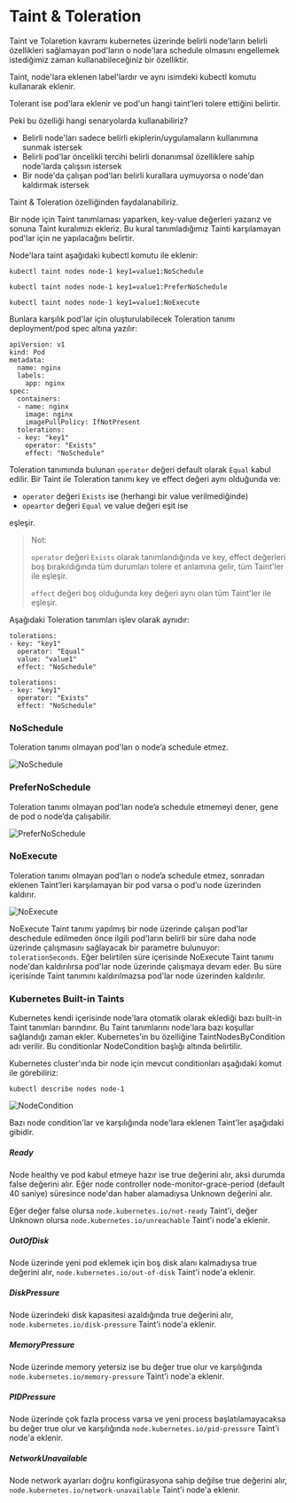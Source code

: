 # Taint & Toleration

Taint ve Tolaretion kavramı kubernetes üzerinde belirli node’ların belirli özellikleri sağlamayan pod'ların o node'lara schedule olmasını engellemek istediğimiz zaman kullanabileceğiniz bir özelliktir.

Taint, node'lara eklenen label'lardır ve aynı isimdeki kubectl komutu kullanarak eklenir.

Tolerant ise pod'lara eklenir ve pod'un hangi taint’leri tolere ettiğini belirtir.

Peki bu özelliği hangi senaryolarda kullanabiliriz?

- Belirli node'ları sadece belirli ekiplerin/uygulamaların kullanımına sunmak istersek
- Belirli pod'lar öncelikli tercihi belirli donanımsal özelliklere sahip node'larda çalışsın istersek
- Bir node'da çalışan pod'ları belirli kurallara uymuyorsa o node'dan kaldırmak istersek

Taint & Toleration özelliğinden faydalanabiliriz.

Bir node için Taint tanımlaması yaparken, key-value değerleri yazarız ve sonuna Taint kuralımızı ekleriz.
Bu kural tanımladığımız Tainti karşılamayan pod'lar için ne yapılacağını belirtir.

Node'lara taint aşağıdaki kubectl komutu ile eklenir:

`kubectl taint nodes node-1 key1=value1:NoSchedule`

`kubectl taint nodes node-1 key1=value1:PreferNoSchedule`

`kubectl taint nodes node-1 key1=value1:NoExecute`

Bunlara karşılık pod'lar için oluşturulabilecek Toleration tanımı deployment/pod spec altına yazılır:

```
apiVersion: v1
kind: Pod
metadata:
  name: nginx
  labels:
    app: nginx
spec:
  containers:
  - name: nginx
    image: nginx
    imagePullPolicy: IfNotPresent
  tolerations:
  - key: "key1"
    operator: "Exists"
    effect: "NoSchedule"
````

Toleration tanımında bulunan `operator` değeri default olarak `Equal` kabul edilir.
Bir Taint ile Toleration tanımı key ve effect değeri aynı olduğunda ve:

- `operator` değeri `Exists` ise (herhangi bir value verilmediğinde)
- `opeartor` değeri `Equal` ve value değeri eşit ise

eşleşir.

>Not: 
>
>`operator` değeri `Exists` olarak tanımlandığında ve key, effect değerleri boş bırakıldığında tüm durumları tolere et anlamına gelir, tüm Taint'ler ile eşleşir.
>
>`effect` değeri boş olduğunda key değeri aynı olan tüm Taint'ler ile eşleşir.

Aşağıdaki Toleration tanımları işlev olarak aynıdır:

```
tolerations:
- key: "key1"
  operator: "Equal"
  value: "value1"
  effect: "NoSchedule"
```

```
tolerations:
- key: "key1"
  operator: "Exists"
  effect: "NoSchedule"
```


### NoSchedule

Toleration tanımı olmayan pod'ları o node’a schedule etmez.

![NoSchedule](images/taint-noschedule.png)


### PreferNoSchedule

Toleration tanımı olmayan pod'ları node’a schedule etmemeyi dener, gene de pod o node’da çalışabilir.

![PreferNoSchedule](images/taint-prefernoschedule.png)


### NoExecute

Toleration tanımı olmayan pod’ları o node’a schedule etmez, sonradan eklenen Taint’leri karşılamayan bir pod varsa o pod’u node üzerinden kaldırır.

![NoExecute](images/taint-noexecute.png)


NoExecute Taint tanımı yapılmış bir node üzerinde çalışan pod'lar deschedule edilmeden önce ilgili pod'ların belirli bir süre daha node üzerinde çalışmasını sağlayacak bir parametre bulunuyor: `tolerationSeconds`. Eğer belirtilen süre içerisinde NoExecute Taint tanımı node'dan kaldırılırsa pod'lar node üzerinde çalışmaya devam eder. Bu süre içerisinde Taint tanımını kaldırılmazsa pod'lar node üzerinden kaldırılır.


### Kubernetes Built-in Taints

Kubernetes kendi içerisinde node'lara otomatik olarak eklediği bazı built-in Taint tanımları barındırır. Bu Taint tanımlarını node'lara bazı koşullar sağlandığı zaman ekler.
Kubernetes'in bu özelliğine TaintNodesByCondition adı verilir. Bu conditionlar NodeCondition başlığı altında belirtilir.

Kubernetes cluster'ında bir node için mevcut conditionları aşağıdaki komut ile görebiliriz:

`kubectl describe nodes node-1`

![NodeCondition](images/node-conditions.png)


Bazı node condition'lar ve karşılığında node'lara eklenen Taint'ler aşağıdaki gibidir.

##### Ready
Node healthy ve pod kabul etmeye hazır ise true değerini alır, aksi durumda false değerini alır. Eğer node controller node-monitor-grace-period (default 40 saniye) süresince node'dan haber alamadıysa Unknown değerini alır.

Eğer değer false olursa `node.kubernetes.io/not-ready` Taint'i, değer Unknown olursa `node.kubernetes.io/unreachable` Taint'i node'a eklenir.

##### OutOfDisk
Node üzerinde yeni pod eklemek için boş disk alanı kalmadıysa true değerini alır, `node.kubernetes.io/out-of-disk` Taint'i node'a eklenir.

##### DiskPressure
Node üzerindeki disk kapasitesi azaldığında true değerini alır, `node.kubernetes.io/disk-pressure` Taint'i node'a eklenir.

##### MemoryPressure
Node üzerinde memory yetersiz ise bu değer true olur ve karşılığında `node.kubernetes.io/memory-pressure` Taint'i node'a eklenir.

##### PIDPressure
Node üzerinde çok fazla process varsa ve yeni process başlatılamayacaksa bu değer true olur ve karşılığında `node.kubernetes.io/pid-pressure` Taint'i node'a eklenir.

##### NetworkUnavailable
Node network ayarları doğru konfigürasyona sahip değilse true değerini alır, `node.kubernetes.io/network-unavailable` Taint'i node'a eklenir.
